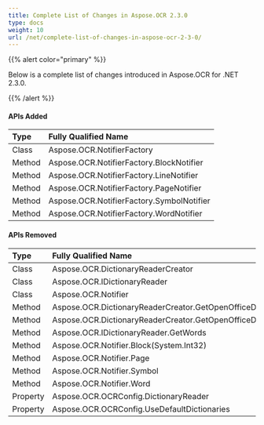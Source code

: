 ```yaml
---
title: Complete List of Changes in Aspose.OCR 2.3.0
type: docs
weight: 10
url: /net/complete-list-of-changes-in-aspose-ocr-2-3-0/
---
```


{{% alert color="primary" %}} 

Below is a complete list of changes introduced in Aspose.OCR for .NET 2.3.0.

{{% /alert %}} 
#### **APIs Added**

|**Type** |**Fully Qualified Name** |
| :- | :- |
|Class |Aspose.OCR.NotifierFactory|
|Method |Aspose.OCR.NotifierFactory.BlockNotifier|
|Method |Aspose.OCR.NotifierFactory.LineNotifier|
|Method |Aspose.OCR.NotifierFactory.PageNotifier|
|Method |Aspose.OCR.NotifierFactory.SymbolNotifier|
|Method |Aspose.OCR.NotifierFactory.WordNotifier|
#### **APIs Removed**

|**Type** |**Fully Qualified Name** |
| :- | :- |
|Class |Aspose.OCR.DictionaryReaderCreator|
|Class |Aspose.OCR.IDictionaryReader|
|Class |Aspose.OCR.Notifier|
|Method |Aspose.OCR.DictionaryReaderCreator.GetOpenOfficeDictionaryReader(System.IO.MemoryStream,System.IO.MemoryStream)|
|Method |Aspose.OCR.DictionaryReaderCreator.GetOpenOfficeDictionaryReader(System.String,System.String)|
|Method |Aspose.OCR.IDictionaryReader.GetWords|
|Method |Aspose.OCR.Notifier.Block(System.Int32)|
|Method |Aspose.OCR.Notifier.Page|
|Method |Aspose.OCR.Notifier.Symbol|
|Method |Aspose.OCR.Notifier.Word|
|Property |Aspose.OCR.OCRConfig.DictionaryReader|
|Property |Aspose.OCR.OCRConfig.UseDefaultDictionaries|

